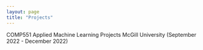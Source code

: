 ```yaml
---
layout: page
title: "Projects"
---
```


COMP551 Applied Machine Learning Projects 
McGill University (September 2022 - December 2022)

